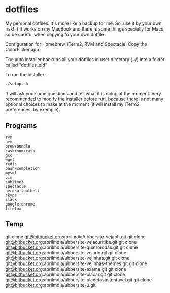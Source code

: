 dotfiles
========

My personal dotfiles. It's more like a backup for me. So, use it by your own risk! :)
It works on my MacBook and there is some things specially for Macs, so be careful when copying to your own dotfile.

Configuration for Homebrew, iTerm2, RVM and Spectacle.
Copy the ColorPicker app.

The auto installer backups all your dotfiles in user directory (~/) into a folder called "dotfiles_old"

To run the installer:

    ./setup.sh

It will ask you some questions and tell what it is doing at the moment. Very recommended to modify the installer before run, because there is not many optional choices to make at the moment (it will install my iTerm2 preferences, by exemple).

## Programs

	rvm
	nvm
	brew/bundle
	caskroom/cask
	gcc
	wget
	redis
	bash-completion
	mysql
	vim
	sublime3
	spectacle
	heroku-toolbelt
	skype
	slack
	google-chrome
	firefox

## Temp

  git clone git@bitbucket.org:abrilmdia/ubbersite-vejabh.git
  git clone git@bitbucket.org:abrilmdia/ubbersite-vejacuritiba.git
  git clone git@bitbucket.org:abrilmdia/ubbersite-quatrorodas.git
  git clone git@bitbucket.org:abrilmdia/ubbersite-vejario.git
  git clone git@bitbucket.org:abrilmdia/ubbersite-vejinhas.git
  git clone git@bitbucket.org:abrilmdia/ubbersite-vejinhas-themes.git
  git clone git@bitbucket.org:abrilmdia/ubbersite-exame.git
  git clone git@bitbucket.org:abrilmdia/ubbersite-placar.git
  git clone git@bitbucket.org:abrilmdia/ubbersite-planetasustentavel.git
  git clone git@bitbucket.org:abrilmdia/ubbersite-u.git
